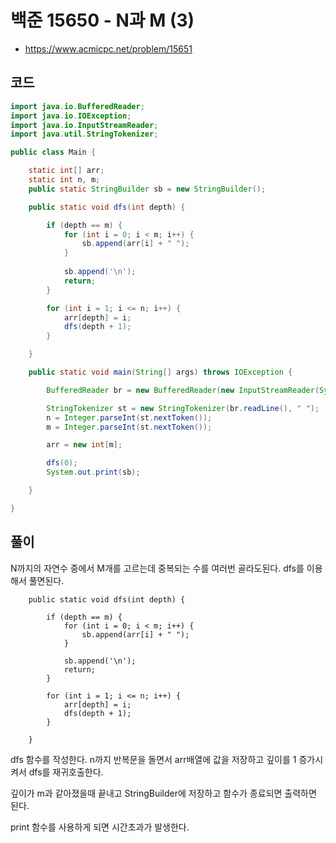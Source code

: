 # 백준 15650 - N과 M (3)
- https://www.acmicpc.net/problem/15651

## 코드
``` java
import java.io.BufferedReader;
import java.io.IOException;
import java.io.InputStreamReader;
import java.util.StringTokenizer;

public class Main {

	static int[] arr;
	static int n, m;
	public static StringBuilder sb = new StringBuilder();

	public static void dfs(int depth) {

		if (depth == m) {
			for (int i = 0; i < m; i++) {
				sb.append(arr[i] + " ");
			}
			
			sb.append('\n');
			return;
		}

		for (int i = 1; i <= n; i++) {
			arr[depth] = i;
			dfs(depth + 1);
		}

	}

	public static void main(String[] args) throws IOException {

		BufferedReader br = new BufferedReader(new InputStreamReader(System.in));

		StringTokenizer st = new StringTokenizer(br.readLine(), " ");
		n = Integer.parseInt(st.nextToken());
		m = Integer.parseInt(st.nextToken());

		arr = new int[m];

		dfs(0);
		System.out.print(sb);

	}

}

```

## 풀이
N까지의 자연수 중에서 M개를 고르는데 중복되는 수를 여러번 골라도된다. dfs를 이용해서 풀면된다.

```
	public static void dfs(int depth) {

		if (depth == m) {
			for (int i = 0; i < m; i++) {
				sb.append(arr[i] + " ");
			}
			
			sb.append('\n');
			return;
		}

		for (int i = 1; i <= n; i++) {
			arr[depth] = i;
			dfs(depth + 1);
		}

	}
```
dfs 함수를 작성한다. n까지 반복문을 돌면서 arr배열에 값을 저장하고 깊이를 1 증가시켜서 dfs를 재귀호출한다.

깊이가 m과 같아졌을때 끝내고 StringBuilder에 저장하고 함수가 종료되면 출력하면 된다.

print 함수를 사용하게 되면 시간초과가 발생한다.


